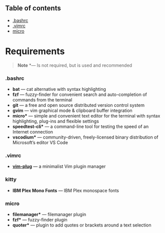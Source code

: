 ## Table of contents
- [.bashrc](#bashrc)
- [.vimrc](#vimrc)
- [micro](#micro)


# Requirements
> **Note**
> \*&mdash; Is not required, but is used and recommended
&nbsp;

### **.bashrc**
- **bat** &mdash; cat alternative with syntax highlighting
- **fzf** &mdash; fuzzy-finder for convenient search and auto-completion of commands from the terminal
- **git** &mdash; a free and open source distributed version control system
- **gvim** &mdash; vim graphical mode & clipboard buffer integration
- **micro\*** &mdash; simple and convenient text editor for the terminal with syntax highlighting, plug-ins and flexible settings
- **speedtest-cli\*** &mdash; a command-line tool for testing the speed of an Internet connection
- **vscodium\*** &mdash; community-driven, freely-licensed binary distribution of Microsoft’s editor VS Code
&nbsp;

### **.vimrc**
- [**vim-plug**](https://github.com/junegunn/vim-plug) &mdash; a minimalist Vim plugin manager
&nbsp;

### **kitty**
- **IBM Plex Mono Fonts** &mdash; IBM Plex monospace fonts
&nbsp;

### **micro**
- **filemanager\*** &mdash; filemanager plugin
- **fzf\*** &mdash; fuzzy-finder plugin
- **quoter\*** &mdash; plugin to add quotes or brackets around a text selection
&nbsp;
